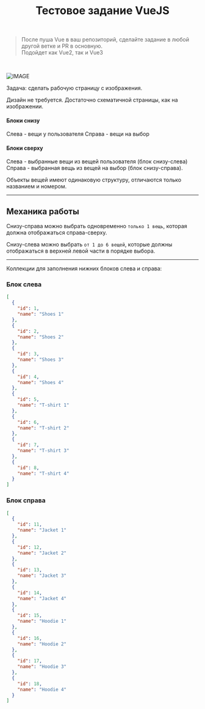 <!-- title: Тестовое задание -->
<p>
    <h1 align="center">Тестовое задание VueJS</h1>
    <br>
</p>

> После пуша Vue в ваш репозиторий, сделайте задание в любой другой ветке и PR в основную.  
> Подойдет как Vue2, так и Vue3

</br>

![IMAGE](image.png 'Image')

Задача: сделать рабочую страницу с изображения.

Дизайн не требуется. Достаточно схематичной страницы, как на изображении.

#### Блоки снизу

Слева - вещи у пользователя
Справа - вещи на выбор

#### Блоки сверху

Слева - выбранные вещи из вещей пользователя (блок снизу-слева)
Справа - выбранная вещь из вещей на выбор (блок снизу-справа).

Объекты вещей имеют одинаковую структуру, отличаются только названием и номером.

---

## Механика работы

Снизу-справа можно выбрать одновременно `только 1 вещь`, которая должна отображаться справа-сверху.

Снизу-слева можно выбрать `от 1 до 6 вещей`, которые должны отображаться в верхней левой части в порядке выбора.

---

Коллекции для заполнения нижних блоков слева и справа:

### Блок слева

```json
[
  {
    "id": 1,
    "name": "Shoes 1"
  },
  {
    "id": 2,
    "name": "Shoes 2"
  },
  {
    "id": 3,
    "name": "Shoes 3"
  },
  {
    "id": 4,
    "name": "Shoes 4"
  },
  {
    "id": 5,
    "name": "T-shirt 1"
  },
  {
    "id": 6,
    "name": "T-shirt 2"
  },
  {
    "id": 7,
    "name": "T-shirt 3"
  },
  {
    "id": 8,
    "name": "T-shirt 4"
  }
]
```

### Блок справа

```json
[
  {
    "id": 11,
    "name": "Jacket 1"
  },
  {
    "id": 12,
    "name": "Jacket 2"
  },
  {
    "id": 13,
    "name": "Jacket 3"
  },
  {
    "id": 14,
    "name": "Jacket 4"
  },
  {
    "id": 15,
    "name": "Hoodie 1"
  },
  {
    "id": 16,
    "name": "Hoodie 2"
  },
  {
    "id": 17,
    "name": "Hoodie 3"
  },
  {
    "id": 18,
    "name": "Hoodie 4"
  }
]
```
